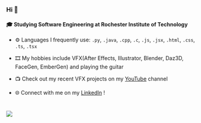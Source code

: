 ### Hi 👋

#### 🎓 Studying Software Engineering at Rochester Institute of Technology

- ⚙️ Languages I frequently use: `.py`, `.java`, `.cpp`, `.c`, `.js`, `.jsx`, `.html`, `.css`, `.ts`, `.tsx`

- 🎞️ My hobbies include VFX(After Effects, Illustrator, Blender, Daz3D, FaceGen, EmberGen) and playing the guitar

- 📺 Check out my recent VFX projects on my [YouTube](https://www.youtube.com/@ask_vfx) channel

- 🌐 Connect with me on my [LinkedIn](https://www.linkedin.com/in/abhijaykheechee/) !

#
[![](https://visitcount.itsvg.in/api?id=abhijaykheechee&label=Profile%20Views&color=12&icon=5&pretty=false)](https://visitcount.itsvg.in)
